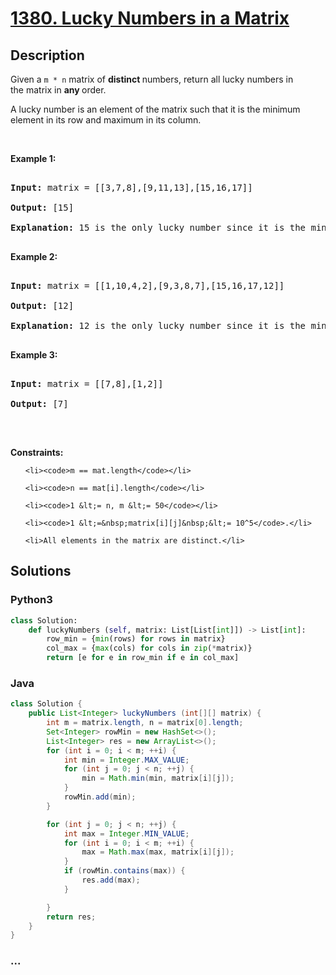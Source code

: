 # [1380. Lucky Numbers in a Matrix](https://leetcode.com/problems/lucky-numbers-in-a-matrix)

## Description
<p>Given a <code>m * n</code> matrix of <strong>distinct </strong>numbers, return all lucky numbers in the&nbsp;matrix in <strong>any </strong>order.</p>



<p>A lucky number is an element of the matrix such that it is the minimum element in its row and maximum in its column.</p>



<p>&nbsp;</p>

<p><strong>Example 1:</strong></p>



<pre>

<strong>Input:</strong> matrix = [[3,7,8],[9,11,13],[15,16,17]]

<strong>Output:</strong> [15]

<strong>Explanation:</strong> 15 is the only lucky number since it is the minimum in its row and the maximum in its column

</pre>



<p><strong>Example 2:</strong></p>



<pre>

<strong>Input:</strong> matrix = [[1,10,4,2],[9,3,8,7],[15,16,17,12]]

<strong>Output:</strong> [12]

<strong>Explanation:</strong> 12 is the only lucky number since it is the minimum in its row and the maximum in its column.

</pre>



<p><strong>Example 3:</strong></p>



<pre>

<strong>Input:</strong> matrix = [[7,8],[1,2]]

<strong>Output:</strong> [7]

</pre>



<p>&nbsp;</p>

<p><strong>Constraints:</strong></p>



<ul>

	<li><code>m == mat.length</code></li>

	<li><code>n == mat[i].length</code></li>

	<li><code>1 &lt;= n, m &lt;= 50</code></li>

	<li><code>1 &lt;=&nbsp;matrix[i][j]&nbsp;&lt;= 10^5</code>.</li>

	<li>All elements in the matrix are distinct.</li>

</ul>


## Solutions


### Python3

```python
class Solution:
    def luckyNumbers (self, matrix: List[List[int]]) -> List[int]:
        row_min = {min(rows) for rows in matrix}
        col_max = {max(cols) for cols in zip(*matrix)}
        return [e for e in row_min if e in col_max]
```

### Java

```java
class Solution {
    public List<Integer> luckyNumbers (int[][] matrix) {
        int m = matrix.length, n = matrix[0].length;
        Set<Integer> rowMin = new HashSet<>();
        List<Integer> res = new ArrayList<>();
        for (int i = 0; i < m; ++i) {
            int min = Integer.MAX_VALUE;
            for (int j = 0; j < n; ++j) {
                min = Math.min(min, matrix[i][j]);
            }
            rowMin.add(min);
        }

        for (int j = 0; j < n; ++j) {
            int max = Integer.MIN_VALUE;
            for (int i = 0; i < m; ++i) {
                max = Math.max(max, matrix[i][j]);
            }
            if (rowMin.contains(max)) {
                res.add(max);
            }

        }
        return res;
    }
}
```

### ...
```

```
